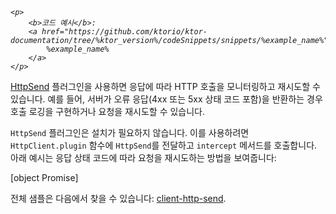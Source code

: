 [//]: # (title: HttpSend를 사용한 요청 가로채기)

<primary-label ref="client-plugin"/>

<tldr>
<var name="example_name" value="client-http-send"/>

    <p>
        <b>코드 예시</b>:
        <a href="https://github.com/ktorio/ktor-documentation/tree/%ktor_version%/codeSnippets/snippets/%example_name%">
            %example_name%
        </a>
    </p>
    
</tldr>

[HttpSend](https://api.ktor.io/ktor-client/ktor-client-core/io.ktor.client.plugins/-http-send/index.html) 플러그인을 사용하면 응답에 따라 HTTP 호출을 모니터링하고 재시도할 수 있습니다. 예를 들어, 서버가 오류 응답(4xx 또는 5xx 상태 코드 포함)을 반환하는 경우 호출 로깅을 구현하거나 요청을 재시도할 수 있습니다.

`HttpSend` 플러그인은 설치가 필요하지 않습니다. 이를 사용하려면 `HttpClient.plugin` 함수에 `HttpSend`를 전달하고 `intercept` 메서드를 호출합니다. 아래 예시는 응답 상태 코드에 따라 요청을 재시도하는 방법을 보여줍니다:

[object Promise]

전체 샘플은 다음에서 찾을 수 있습니다: [client-http-send](https://github.com/ktorio/ktor-documentation/tree/%ktor_version%/codeSnippets/snippets/client-http-send).